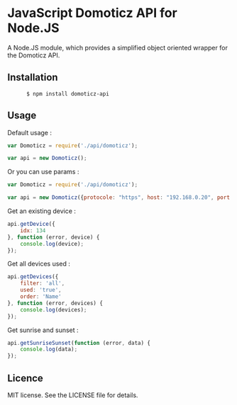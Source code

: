# JavaScript Domoticz API for Node.JS

A Node.JS module, which provides a simplified object oriented wrapper for the Domoticz API.

## Installation

```shell
      $ npm install domoticz-api      
```

## Usage

Default usage :
```javascript
var Domoticz = require('./api/domoticz');

var api = new Domoticz();
```
Or you can use params :
```javascript
var Domoticz = require('./api/domoticz');

var api = new Domoticz({protocole: "https", host: "192.168.0.20", port: 8080, username: "wifsimster", password: "_password_"});
```

Get an existing device :
```javascript
api.getDevice({
    idx: 134
}, function (error, device) {
    console.log(device);
});
```

Get all devices used :
```javascript
api.getDevices({
    filter: 'all',
    used: 'true',
    order: 'Name'
}, function (error, devices) {
    console.log(devices);
});
```

Get sunrise and sunset :
```javascript
api.getSunriseSunset(function (error, data) {
    console.log(data);
});
```

## Licence

MIT license. See the LICENSE file for details.